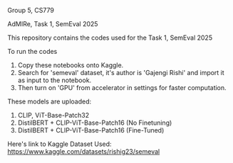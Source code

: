 Group 5, CS779

AdMIRe, Task 1, SemEval 2025

This repository contains the codes used for the Task 1, SemEval 2025

To run the codes 
1. Copy these notebooks onto Kaggle.
2. Search for 'semeval' dataset, it's author is 'Gajengi Rishi' and import it as input to the notebook.
3. Then turn on 'GPU' from accelerator in settings for faster computation.

These models are uploaded:
1. CLIP, ViT-Base-Patch32
2. DistilBERT + CLIP-ViT-Base-Patch16 (No Finetuning)
3. DistilBERT + CLIP-ViT-Base-Patch16 (Fine-Tuned)

Here's link to Kaggle Dataset Used: https://www.kaggle.com/datasets/rishig23/semeval
